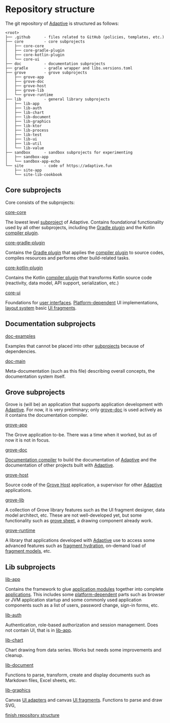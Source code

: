# Repository structure

The git repository of [Adaptive](def://) is structured as follows:

```text
<root>
├── .github      - files related to GitHub (policies, templates, etc.)
├── core         - core subprojects
│   ├── core-core
│   ├── core-gradle-plugin
│   ├── core-kotlin-plugin
│   └── core-ui
├── doc          - documentation subprojects
├── gradle       - gradle wrapper and libs.versions.toml
├── grove        - grove subprojects
│   ├── grove-app
│   ├── grove-doc
│   ├── grove-host
│   ├── grove-lib
│   └── grove-runtime
├── lib          - general library subprojects
│   ├── lib-app
│   ├── lib-auth
│   ├── lib-chart
│   ├── lib-document
│   ├── lib-graphics
│   ├── lib-ktor
│   ├── lib-process
│   ├── lib-test
│   ├── lib-ui
│   ├── lib-util
│   └── lib-value
├── sandbox      - sandbox subprojects for experimenting
│   ├── sandbox-app
│   └── sandbox-app-echo
└── site         - code of https://adaptive.fun
    ├── site-app
    └── site-lib-cookbook
```

## Core subprojects

Core consists of the subprojects:

[core-core](def://)

The lowest level [subproject](def://) of Adaptive. Contains foundational functionality used by all
other subprojects, including the [Gradle plugin](def://) and the Kotlin [compiler plugin](def://).

[core-gradle-plugin](def://)

Contains the [Gradle plugin](def://) that applies the [compiler plugin](def://) to source codes, 
compiles resources and performs other build-related tasks.

[core-kotlin-plugin](def://)

Contains the Kotlin [compiler plugin](def://) that transforms Kotlin source code (reactivity, 
data model, API support, serialization, etc.)

[core-ui](def://)

Foundations for [user interfaces](def://). [Platform-dependent](def://) UI implementations,
[layout system](guide://) basic [UI fragments](def://).

## Documentation subprojects

[doc-examples](def://)

Examples that cannot be placed into other [subprojects](def://) because of dependencies.

[doc-main](def://)

Meta-documentation (such as this file) describing overall concepts, the documentation system itself.

## Grove subprojects

Grove is (will be) an application that supports application development with [Adaptive](def://).
For now, it is very preliminary; only [grove-doc](def://) is used actively as it contains
the documentation compiler.

[grove-app](def://)

The Grove application to-be. There was a time when it worked, but as of now it is not in focus.

[grove-doc](def://)

[Documentation compiler](def://) to build the documentation of [Adaptive](def://) and the documentation
of other projects built with [Adaptive](def://).

[grove-host](def://)

Source code of the [Grove Host](def://) application, a supervisor for other [Adaptive](def://) applications.

[grove-lib](def://)

A collection of Grove library features such as the UI fragment designer, data model architect, etc.
These are not well-developed yet, but some functionality such as [grove sheet](def://), a drawing 
component already work.

[grove-runtime](def://)

A library that applications developed with [Adaptive](def://) use to access some advanced features such
as [fragment hydration](def://), on-demand load of [fragment models](def://), etc.

## Lib subprojects

[lib-app](def://)

Contains the framework to glue [application modules](def://) together into complete [applications](def://).
This includes some [platform-dependent](def://) parts such as browser or JVM application startup and
some commonly used application components such as a list of users, password change, sign-in forms, etc.

[lib-auth](def://)

Authentication, role-based authorization and session management. Does not contain UI, that is in [lib-app](def://).

[lib-chart](def://)

Chart drawing from data series. Works but needs some improvements and cleanup.

[lib-document](def://)

Functions to parse, transform, create and display documents such as Markdown files, Excel sheets, etc.

[lib-graphics](def://)

Canvas [UI adapters](def://) and canvas [UI fragments](def://). Functions to parse and draw SVG,

[finish repository structure](todo://)
